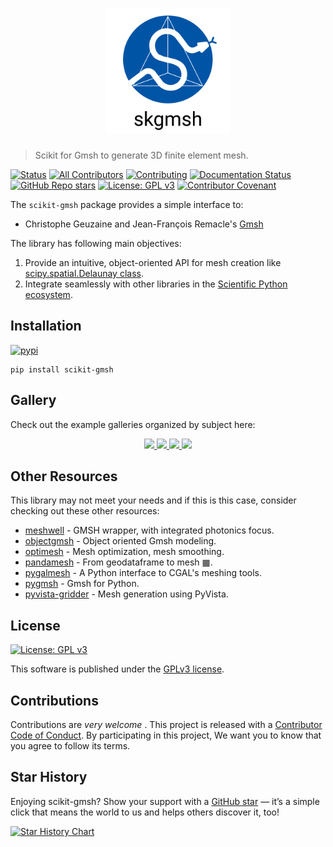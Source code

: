 <h1 align="center">
  <a href="https://github.com/pyvista/scikit-gmsh#--------">
    <img src="https://raw.githubusercontent.com/pyvista/scikit-gmsh/main/docs/_static/logo.svg"
         alt="scikit-gmsh"
         width="200"></a>
</h1>

> Scikit for Gmsh to generate 3D finite element mesh.

[![Status](https://badgen.net/badge/status/alpha/d8624d)](https://badgen.net/badge/status/alpha/d8624d)
[![All Contributors](https://img.shields.io/github/all-contributors/pyvista/scikit-gmsh?color=ee8449)](https://scikit-gmsh.readthedocs.io/en/latest/reference/about.html#contributors)
[![Contributing](https://img.shields.io/badge/PR-Welcome-%23FF8300.svg)](https://github.com/pyvista/scikit-gmsh/issues)
[![Documentation Status](https://readthedocs.org/projects/scikit-gmsh/badge/?version=latest)](https://scikit-gmsh.readthedocs.io/en/latest/?badge=latest)
[![GitHub Repo stars](https://img.shields.io/github/stars/pyvista/scikit-gmsh)](https://github.com/pyvista/scikit-gmsh/stargazers)
[![License: GPL v3](https://img.shields.io/badge/License-GPLv3-blue.svg)](https://www.gnu.org/licenses/gpl-3.0)
[![Contributor Covenant](https://img.shields.io/badge/contributor%20covenant-2.1-4baaaa.svg)](CODE_OF_CONDUCT.md)

The `scikit-gmsh` package provides a simple interface to:

- Christophe Geuzaine and Jean-François Remacle's [Gmsh](https://pypi.org/project/gmsh/)

The library has following main objectives:

1. Provide an intuitive, object-oriented API for mesh creation like [scipy.spatial.Delaunay class](https://docs.scipy.org/doc/scipy/reference/generated/scipy.spatial.Delaunay.html).
1. Integrate seamlessly with other libraries in the [Scientific Python ecosystem](https://scientific-python.org/).

## Installation

[![pypi](https://img.shields.io/pypi/v/scikit-gmsh?label=pypi&logo=python&logoColor=white)](https://pypi.org/project/scikit-gmsh/)

```shell
pip install scikit-gmsh
```

## Gallery

Check out the example galleries organized by subject here:

<p align="center">
  <a href="https://scikit-gmsh.readthedocs.io/en/latest/examples/icosahedron.html">
    <img src="https://scikit-gmsh.readthedocs.io/en/latest/_images/sphx_glr_icosahedron_thumb.png" height="190px"/>
  </a>
  <a href="https://scikit-gmsh.readthedocs.io/en/latest/examples/polygon_with_hole.html">
    <img src="https://scikit-gmsh.readthedocs.io/en/latest/_images/sphx_glr_polygon_with_hole_thumb.png" height="190px"/>
  </a>
  <a href="https://scikit-gmsh.readthedocs.io/en/latest/examples/cylinder.html">
    <img src="https://scikit-gmsh.readthedocs.io/en/latest/_images/sphx_glr_cylinder_thumb.png" height="190px"/>
  </a>
  <a href="https://scikit-gmsh.readthedocs.io/en/latest/examples/quad.html">
    <img src="https://scikit-gmsh.readthedocs.io/en/latest/_images/sphx_glr_quad_thumb.png" height="190px"/>
  </a>
</p>

## Other Resources

This library may not meet your needs and if this is this case, consider checking out these other resources:

- [meshwell](https://github.com/simbilod/meshwell) - GMSH wrapper, with integrated photonics focus.
- [objectgmsh](https://github.com/nemocrys/objectgmsh) - Object oriented Gmsh modeling.
- [optimesh](https://github.com/meshpro/optimesh) - Mesh optimization, mesh smoothing.
- [pandamesh](https://github.com/Deltares/pandamesh) -  From geodataframe to mesh ▦.
- [pygalmesh](https://github.com/meshpro/pygalmesh) - A Python interface to CGAL's meshing tools.
- [pygmsh](https://github.com/nschloe/pygmsh) - Gmsh for Python.
- [pyvista-gridder](https://github.com/INTERA-Inc/pyvista-gridder) - Mesh generation using PyVista.

## License

[![License: GPL v3](https://img.shields.io/badge/License-GPLv3-blue.svg)](https://www.gnu.org/licenses/gpl-3.0)

This software is published under the [GPLv3 license](https://www.gnu.org/licenses/gpl-3.0.en.html).

## Contributions

Contributions are _very welcome_ .
This project is released with a [Contributor Code of Conduct](CODE_OF_CONDUCT.md).
By participating in this project, We want you to know that you agree to follow its terms.

## Star History

Enjoying scikit-gmsh? Show your support with a [GitHub star](https://github.com/pyvista/scikit-gmsh) — it’s a simple click that means the world to us and helps others discover it, too! 

[![Star History Chart](https://api.star-history.com/svg?repos=pyvista/scikit-gmsh&type=Date)](https://star-history.com/#pyvista/scikit-gmsh&Date)
